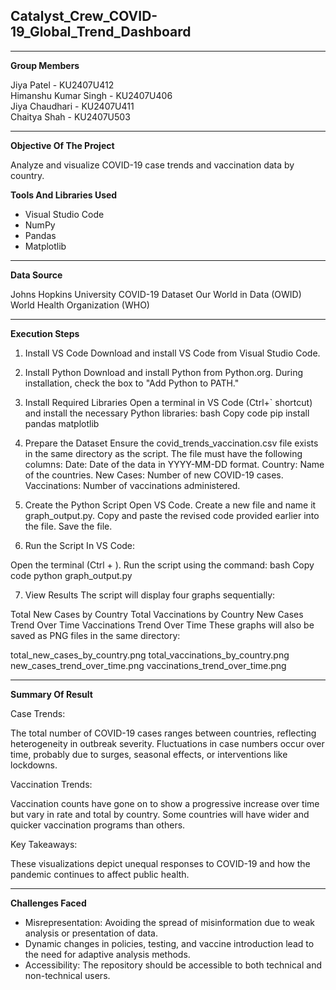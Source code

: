 ## Catalyst_Crew_COVID-19_Global_Trend_Dashboard
---
**Group Members**

Jiya Patel - KU2407U412
<br/>Himanshu Kumar Singh - KU2407U406
<br/>Jiya Chaudhari - KU2407U411
<br/>Chaitya Shah - KU2407U503

---

**Objective Of The Project**

Analyze and visualize COVID-19 case trends and vaccination data by country.

**Tools And Libraries Used**

* Visual Studio Code
* NumPy 
* Pandas
* Matplotlib

---

**Data Source**

Johns Hopkins University COVID-19 Dataset
Our World in Data (OWID)
World Health Organization (WHO)

---

**Execution Steps**

1. Install VS Code
Download and install VS Code from Visual Studio Code.


2. Install Python
Download and install Python from Python.org.
During installation, check the box to "Add Python to PATH."


3. Install Required Libraries
Open a terminal in VS Code (Ctrl+` shortcut) and install the necessary Python libraries:
bash
Copy code
pip install pandas matplotlib


4. Prepare the Dataset
Ensure the covid_trends_vaccination.csv file exists in the same directory as the script.
The file must have the following columns:
Date: Date of the data in YYYY-MM-DD format.
Country: Name of the countries.
New Cases: Number of new COVID-19 cases.
Vaccinations: Number of vaccinations administered.


5. Create the Python Script
Open VS Code.
Create a new file and name it graph_output.py.
Copy and paste the revised code provided earlier into the file.
Save the file.


6. Run the Script
In VS Code:

Open the terminal (Ctrl + ).
Run the script using the command:
bash
Copy code
python graph_output.py


7. View Results
The script will display four graphs sequentially:

Total New Cases by Country
Total Vaccinations by Country
New Cases Trend Over Time
Vaccinations Trend Over Time
These graphs will also be saved as PNG files in the same directory:

total_new_cases_by_country.png
total_vaccinations_by_country.png
new_cases_trend_over_time.png
vaccinations_trend_over_time.png

---

**Summary Of Result**

Case Trends:

The total number of COVID-19 cases ranges between countries, reflecting heterogeneity in outbreak severity.
Fluctuations in case numbers occur over time, probably due to surges, seasonal effects, or interventions like lockdowns.

Vaccination Trends:

Vaccination counts have gone on to show a progressive increase over time but vary in rate and total by country. Some countries will have wider and quicker vaccination programs than others.

Key Takeaways:

These visualizations depict unequal responses to COVID-19 and how the pandemic continues to affect public health.


---


**Challenges Faced**

* Misrepresentation: Avoiding the spread of misinformation due to weak analysis or presentation of data.
* Dynamic changes in policies, testing, and vaccine introduction lead to the need for adaptive analysis methods.
* Accessibility: The repository should be accessible to both technical and non-technical users.


